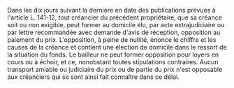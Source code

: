 Dans les dix jours suivant la dernière en date des publications prévues à l'article L. 141-12, tout créancier du précédent propriétaire, que sa créance soit ou non exigible, peut former au domicile élu, par acte extrajudiciaire ou par lettre recommandée avec demande d'avis de réception, opposition au paiement du prix. L'opposition, à peine de nullité, énonce le chiffre et les causes de la créance et contient une élection de domicile dans le ressort de la situation du fonds. Le bailleur ne peut former opposition pour loyers en cours ou à échoir, et ce, nonobstant toutes stipulations contraires. Aucun transport amiable ou judiciaire du prix ou de partie du prix n'est opposable aux créanciers qui se sont ainsi fait connaître dans ce délai.

